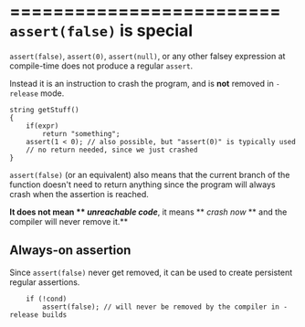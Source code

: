 =========================
`assert(false)` is special
==========================

`assert(false)`, `assert(0)`, `assert(null)`, or any other falsey expression at compile-time does not produce a regular `assert`.

Instead it is an instruction to crash the program, and is **not** removed in `-release` mode.


    string getStuff()
    {
        if(expr)
            return "something";
        assert(1 < 0); // also possible, but "assert(0)" is typically used
        // no return needed, since we just crashed
    }


`assert(false)` (or an equivalent) also means that the current branch of the function doesn't need to return anything since the program will always crash when the assertion is reached.


**It does not mean ** _unreachable code_**, it means ** _crash now_ ** and the compiler will never remove it.**


## Always-on assertion

Since `assert(false)` never get removed, it can be used to create persistent regular assertions.

```
    if (!cond)
        assert(false); // will never be removed by the compiler in -release builds

```

